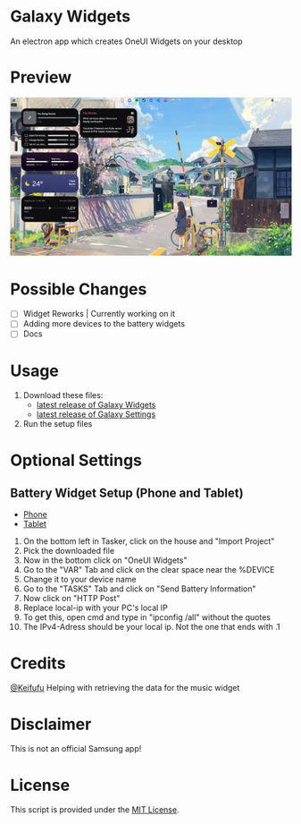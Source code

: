 # Galaxy Widgets
An electron app which creates OneUI Widgets on your desktop

# Preview

![Preview Image](https://raw.githubusercontent.com/oneui-widgets/oneui-desktop-widgets/main/images/Preview.png)

# Possible Changes

- [ ] Widget Reworks | Currently working on it
- [ ] Adding more devices to the battery widgets
- [ ] Docs

# Usage

1. Download these files:
    - [latest release of Galaxy Widgets](https://github.com/project-oneui/Galaxy-Widgets/releases/latest)
    - [latest release of Galaxy Settings](https://github.com/project-oneui/Galaxy-Settings/releases/latest)
2. Run the setup files

# Optional Settings

## Battery Widget Setup (Phone and Tablet)
* [Phone](https://drive.google.com/file/d/107ltD-XbeErhqRqmJtPV9m9jLryLLOsk/view?usp=sharing)
* [Tablet](https://drive.google.com/file/d/1B6ujvNpErCDCxyPleFjrL-wuZtC32Cw9/view?usp=sharing)

1. On the bottom left in Tasker, click on the house and "Import Project"
2. Pick the downloaded file
3. Now in the bottom click on "OneUI Widgets"
4. Go to the "VAR" Tab and click on the clear space near the %DEVICE
5. Change it to your device name
6. Go to the "TASKS" Tab and click on "Send Battery Information"
7. Now click on "HTTP Post"
8. Replace local-ip with your PC's local IP
9. To get this, open cmd and type in "ipconfig /all" without the quotes
10. The IPv4-Adress should be your local ip. Not the one that ends with .1

# Credits
[@Keifufu](https://github.com/keifufu) Helping with retrieving the data for the music widget

# Disclaimer
This is not an official Samsung app!

# License
This script is provided under the [MIT License](https://github.com/project-oneui/Galaxy-Widgets/blob/main/LICENSE).
